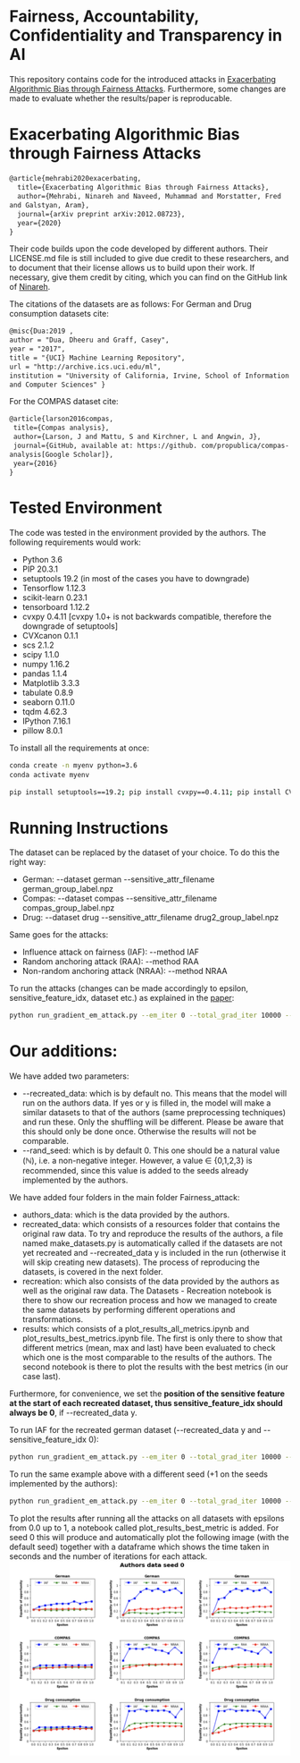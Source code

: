 # Fairness, Accountability, Confidentiality and Transparency in AI
This repository contains code for the introduced attacks in [Exacerbating Algorithmic Bias through Fairness Attacks](https://arxiv.org/pdf/2012.08723.pdf).
Furthermore, some changes are made to evaluate whether the results/paper is reproducable.

# Exacerbating Algorithmic Bias through Fairness Attacks
```
@article{mehrabi2020exacerbating,
  title={Exacerbating Algorithmic Bias through Fairness Attacks},
  author={Mehrabi, Ninareh and Naveed, Muhammad and Morstatter, Fred and Galstyan, Aram},
  journal={arXiv preprint arXiv:2012.08723},
  year={2020}
}
```

Their code builds upon the code developed by different authors. Their LICENSE.md file is still included to give due credit to these researchers, and to document that their license allows us to build upon their work. If necessary, give them credit by citing, which you can find on the GitHub link of [Ninareh](https://github.com/Ninarehm/attack).

The citations of the datasets are as follows:
	For German and Drug consumption datasets cite:
 ```
@misc{Dua:2019 ,
author = "Dua, Dheeru and Graff, Casey",
year = "2017",
title = "{UCI} Machine Learning Repository",
url = "http://archive.ics.uci.edu/ml",
institution = "University of California, Irvine, School of Information and Computer Sciences" }
 ```
 For the COMPAS dataset cite: 	
 ```
@article{larson2016compas,
  title={Compas analysis},
  author={Larson, J and Mattu, S and Kirchner, L and Angwin, J},
  journal={GitHub, available at: https://github. com/propublica/compas-analysis[Google Scholar]},
  year={2016}
}
 ```

# Tested Environment
The code was tested in the environment provided by the authors. The following requirements would work:  
- Python 3.6
- PIP 20.3.1
- setuptools 19.2 (in most of the cases you have to downgrade)
- Tensorflow 1.12.3
- scikit-learn 0.23.1  
- tensorboard 1.12.2
- cvxpy 0.4.11 [cvxpy 1.0+ is not backwards compatible, therefore the downgrade of setuptools]
- CVXcanon 0.1.1  
- scs 2.1.2
- scipy 1.1.0  
- numpy 1.16.2
- pandas 1.1.4  
- Matplotlib 3.3.3  
- tabulate 0.8.9
- seaborn 0.11.0  
- tqdm 4.62.3
- IPython 7.16.1
- pillow 8.0.1

To install all the requirements at once:
```bash
conda create -n myenv python=3.6
conda activate myenv
```
```bash
pip install setuptools==19.2; pip install cvxpy==0.4.11; pip install CVXcanon==0.1.1; pip install scikit-learn==0.23.1; pip install tensorflow==1.12.3; pip install tensorboard==1.12.2; pip install numpy==1.16.2; pip install scs==2.1.2; pip install pandas==1.1.4; pip install scipy==1.1.0; pip install matplotlib==3.3.3; pip install tabulate==0.8.9; pip install seaborn==0.11.0; pip install tqdm==4.62.3; pip install IPython 7.16.1; pip install pillow==8.0.1
```

# Running Instructions
The dataset can be replaced by the dataset of your choice. To do this the right way:
- German: --dataset german --sensitive_attr_filename german_group_label.npz
- Compas: --dataset compas --sensitive_attr_filename compas_group_label.npz
- Drug: --dataset drug --sensitive_attr_filename drug2_group_label.npz

Same goes for the attacks:
- Influence attack on fairness (IAF): --method IAF
- Random anchoring attack (RAA): --method RAA
- Non-random anchoring attack (NRAA): --method NRAA  

To run the attacks (changes can be made accordingly to epsilon, sensitive_feature_idx, dataset etc.) as explained in the [paper](https://arxiv.org/pdf/2012.08723.pdf):
```bash
python run_gradient_em_attack.py --em_iter 0 --total_grad_iter 10000 --dataset german --use_slab --sensitive_feature_idx 36 --sensitive_attr_filename german_group_label.npz --method IAF --epsilon 0.1
```

# Our additions:
We have added two parameters:
- --recreated_data: which is by default no. This means that the model will run on the authors data. If yes or y is filled in, the model will make a similar datasets to that of the authors (same preprocessing techniques) and run these. Only the shuffling will be different. Please be aware that this should only be done once. Otherwise the results will not be comparable. 
- --rand_seed: which is by default 0. This one should be a natural value $(\mathbb{N})$, i.e. a non-negative integer. However, a value $\in$ {0,1,2,3} is recommended, since this value is added to the seeds already implemented by the authors.

We have added four folders in the main folder Fairness_attack:
- authors_data: which is the data provided by the authors.
- recreated_data: which consists of a resources folder that contains the original raw data. To try and reproduce the results of the authors, a file named make_datasets.py is automatically called if the datasets are not yet recreated and --recreated_data y is included in the run (otherwise it will skip creating new datasets). The process of reproducing the datasets, is covered in the next folder.
- recreation: which also consists of the data provided by the authors as well as the original raw data. The Datasets - Recreation notebook is there to show our recreation process and how we managed to create the same datasets by performing different operations and transformations.
- results: which consists of a plot_results_all_metrics.ipynb and plot_results_best_metrics.ipynb file. The first is only there to show that different metrics (mean, max and last) have been evaluated to check which one is the most comparable to the results of the authors. The second notebook is there to plot the results with the best metrics (in our case last).

Furthermore, for convenience, we set the **position of the sensitive feature at the start of each recreated dataset, thus sensitive_feature_idx should always be 0**, if --recreated_data y.

To run IAF for the recreated german dataset (--recreated_data y and --sensitive_feature_idx 0):
```bash
python run_gradient_em_attack.py --em_iter 0 --total_grad_iter 10000 --dataset german --use_slab --sensitive_feature_idx 0 --sensitive_attr_filename german_group_label.npz --method IAF --epsilon 0.1 --recreated_data y
```


To run the same example above with a different seed (+1 on the seeds implemented by the authors):
```bash
python run_gradient_em_attack.py --em_iter 0 --total_grad_iter 10000 --dataset german --use_slab --sensitive_feature_idx 0 --sensitive_attr_filename german_group_label.npz --method IAF --epsilon 0.1 --recreated_data y --rand_seed 1
```

To plot the results after running all the attacks on all datasets with epsilons from 0.0 up to 1, a notebook called plot_results_best_metric is added. For seed 0 this will produce and automatically plot the following image (with the default seed) together with a dataframe which shows the time taken in seconds and the number of iterations for each attack. 
![](./seed_0_results.png)
